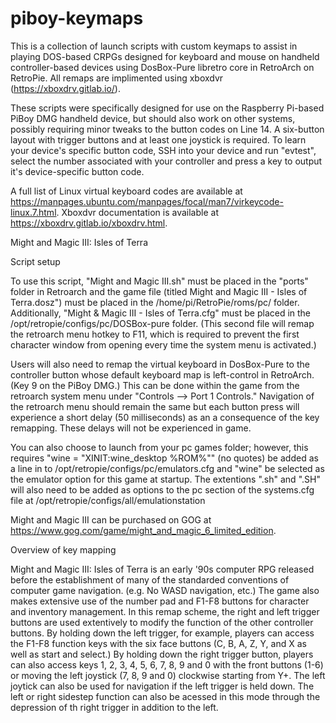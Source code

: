 # piboy-keymaps

This is a collection of launch scripts with custom keymaps to assist in playing DOS-based CRPGs designed for keyboard and mouse on handheld controller-based devices using DosBox-Pure libretro core in RetroArch on RetroPie. All remaps are implimented using xboxdvr (https://xboxdrv.gitlab.io/).

These scripts were specifically designed for use on the Raspberry Pi-based PiBoy DMG handheld device, but should also work on other systems, possibly requiring minor tweaks to the button codes on Line 14. A six-button layout with trigger buttons and at least one joystick is required. To learn your device's specific button code, SSH into your device and run "evtest", select the number associated with your controller and press a key to output it's device-specific button code.

A full list of Linux virtual keyboard codes are available at https://manpages.ubuntu.com/manpages/focal/man7/virkeycode-linux.7.html. Xboxdvr documentation is available at https://xboxdrv.gitlab.io/xboxdrv.html.

Might and Magic III: Isles of Terra

Script setup

To use this script, "Might and Magic III.sh" must be placed in the "ports" folder in Retroarch and the game file (titled Might and Magic III - Isles of Terra.dosz") must be placed in the /home/pi/RetroPie/roms/pc/ folder. Additionally, "Might & Magic III - Isles of Terra.cfg" must be placed in the /opt/retropie/configs/pc/DOSBox-pure folder. (This second file will remap the retroarch menu hotkey to F11, which is required to prevent the first character window from opening every time the system menu is activated.) 

Users will also need to remap the virtual keyboard in DosBox-Pure to the controller button whose default keyboard map is left-control in RetroArch. (Key 9 on the PiBoy DMG.) This can be done within the game from the retroarch system menu under "Controls --> Port 1 Controls." Navigation of the retroarch menu should remain the same but each button press will experience a short delay (50 milliseconds) as an a consequence of the key remapping. These delays will not be experienced in game.

You can also choose to launch from your pc games folder; however, this requires "wine = "XINIT:wine_desktop %ROM%"" (no quotes) be added as a line in to /opt/retropie/configs/pc/emulators.cfg and "wine" be selected as the emulator option for this game at startup. The extentions ".sh" and ".SH" will also need to be added as options to the pc section of the systems.cfg file at /opt/retropie/configs/all/emulationstation

Might and Magic III can be purchased on GOG at https://www.gog.com/game/might_and_magic_6_limited_edition.

Overview of key mapping

Might and Magic III: Isles of Terra is an early '90s computer RPG released before the establishment of many of the standarded conventions of computer game navigation. (e.g. No WASD navigation, etc.) The game also makes extensive use of the number pad and F1-F8 buttons for character and inventory management. In this remap scheme, the right and left trigger buttons are used extentively to modify the function of the other controller buttons. By holding down the left trigger, for example, players can access the F1-F8 function keys with the six face buttons (C, B, A, Z, Y, and X as well as start and select.) By holding down the right trigger button, players can also access keys 1, 2, 3, 4, 5, 6, 7, 8, 9 and 0 with the front buttons (1-6) or moving the left joystick (7, 8, 9 and 0) clockwise starting from Y+. The left joytick can also be used for navigation if the left trigger is held down. The left or right sidestep function can also be acessed in this mode through the depression of th right trigger in addition to the left.

